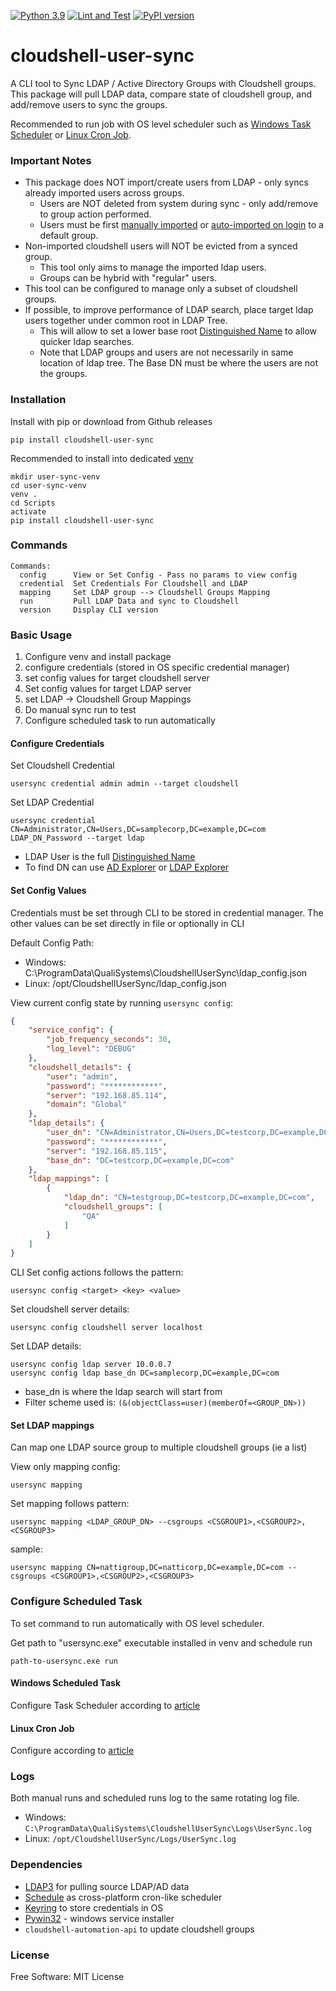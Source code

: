 [![Python 3.9](https://img.shields.io/badge/python-3.9-blue.svg)](https://www.python.org/downloads/release/python/)
[![Lint and Test](https://github.com/QualiSystemsLab/cloudshell-user-sync/actions/workflows/lint-test.yml/badge.svg)](https://github.com/QualiSystemsLab/cloudshell-user-sync/actions/workflows/lint-test.yml)
[![PyPI version](https://badge.fury.io/py/cloudshell-user-sync.svg)](https://badge.fury.io/py/cloudshell-user-sync)

# cloudshell-user-sync

A CLI tool to Sync LDAP / Active Directory Groups with Cloudshell groups.
This package will pull LDAP data, compare state of cloudshell group, and add/remove users to sync the groups.

Recommended to run job with OS level scheduler such as
[Windows Task Scheduler](https://www.windowscentral.com/how-create-automated-task-using-task-scheduler-windows-10)
or [Linux Cron Job](https://www.freecodecamp.org/news/cron-jobs-in-linux/).

### Important Notes

- This package does NOT import/create users from LDAP - only syncs already imported users across groups.
    - Users are NOT deleted from system during sync - only add/remove to group action performed.
    - Users must be
      first [manually imported](https://help.quali.com/Online%20Help/0.0/Portal/Content/Admn/AD-Imprt-Usrs-frm-AD-grp-file.htm)
      or [auto-imported on login](https://help.quali.com/Online%20Help/0.0/Portal/Content/Admn/AD-Intg-Auto-Imprt.htm?tocpath=CloudShell%20Administration%7CCloudShell%20Identity%20Management%7CAccess%20Control%20and%20Authentication%7CActive%20Directory%20Integration%7C_____1)
      to a default group.
- Non-imported cloudshell users will NOT be evicted from a synced group.
    - This tool only aims to manage the imported ldap users.
    - Groups can be hybrid with "regular" users.
- This tool can be configured to manage only a subset of cloudshell groups.
- If possible, to improve performance of LDAP search, place target ldap users together under common root in LDAP Tree.
    - This will allow to set a lower base
      root [Distinguished Name](https://learn.microsoft.com/en-us/previous-versions/windows/desktop/ldap/distinguished-names)
      to allow quicker ldap searches.
    - Note that LDAP groups and users are not necessarily in same location of ldap tree. The Base DN must be where the
      users are not the groups.

### Installation

Install with pip or download from Github releases

```commandline
pip install cloudshell-user-sync
```

Recommended to install into dedicated [venv](https://docs.python.org/3/library/venv.html)

```commandline
mkdir user-sync-venv
cd user-sync-venv
venv .
cd Scripts
activate
pip install cloudshell-user-sync
```

### Commands

```commandline
Commands:
  config      View or Set Config - Pass no params to view config
  credential  Set Credentials For Cloudshell and LDAP           
  mapping     Set LDAP group --> Cloudshell Groups Mapping      
  run         Pull LDAP Data and sync to Cloudshell
  version     Display CLI version
```

### Basic Usage

1. Configure venv and install package
2. configure credentials (stored in OS specific credential manager)
3. set config values for target cloudshell server
4. Set config values for target LDAP server
5. set LDAP -> Cloudshell Group Mappings
6. Do manual sync run to test
7. Configure scheduled task to run automatically

#### Configure Credentials

Set Cloudshell Credential

```commandline
usersync credential admin admin --target cloudshell
```

Set LDAP Credential

```commandline
usersync credential CN=Administrator,CN=Users,DC=samplecorp,DC=example,DC=com LDAP_DN_Password --target ldap
```

- LDAP User is the
  full [Distinguished Name](https://learn.microsoft.com/en-us/previous-versions/windows/desktop/ldap/distinguished-names)
- To find DN can use [AD Explorer](https://learn.microsoft.com/en-us/sysinternals/downloads/adexplorer)
  or [LDAP Explorer](https://ldaptool.sourceforge.net/)

#### Set Config Values

Credentials must be set through CLI to be stored in credential manager.
The other values can be set directly in file or optionally in CLI

Default Config Path:

- Windows: C:\ProgramData\QualiSystems\CloudshellUserSync\ldap_config.json
- Linux: /opt/CloudshellUserSync/ldap_config.json

View current config state by running `usersync config`:

```json
{
    "service_config": {
        "job_frequency_seconds": 30,
        "log_level": "DEBUG"
    },
    "cloudshell_details": {
        "user": "admin",
        "password": "************",
        "server": "192.168.85.114",
        "domain": "Global"
    },
    "ldap_details": {
        "user_dn": "CN=Administrator,CN=Users,DC=testcorp,DC=example,DC=com",
        "password": "************",
        "server": "192.168.85.115",
        "base_dn": "DC=testcorp,DC=example,DC=com"
    },
    "ldap_mappings": [
        {
            "ldap_dn": "CN=testgroup,DC=testcorp,DC=example,DC=com",
            "cloudshell_groups": [
                "QA"
            ]
        }
    ]
}
```

CLI Set config actions follows the pattern:

```
usersync config <target> <key> <value>
```

Set cloudshell server details:

```commandline
usersync config cloudshell server localhost
```

Set LDAP details:

```commandline
usersync config ldap server 10.0.0.7
usersync config ldap base_dn DC=samplecorp,DC=example,DC=com
```

- base_dn is where the ldap search will start from
- Filter scheme used is: `(&(objectClass=user)(memberOf=<GROUP_DN>))`

#### Set LDAP mappings

Can map one LDAP source group to multiple cloudshell groups (ie a list)

View only mapping config:

```commandline
usersync mapping
```

Set mapping follows pattern:

```commandline
usersync mapping <LDAP_GROUP_DN> --csgroups <CSGROUP1>,<CSGROUP2>,<CSGROUP3>
```

sample:

```commandline
usersync mapping CN=nattigroup,DC=natticorp,DC=example,DC=com --csgroups <CSGROUP1>,<CSGROUP2>,<CSGROUP3>
```


### Configure Scheduled Task

To set command to run automatically with OS level scheduler.

Get path to "usersync.exe" executable installed in venv and schedule run

```commandline
path-to-usersync.exe run
```

#### Windows Scheduled Task

Configure Task Scheduler according
to [article](https://www.windowscentral.com/how-create-automated-task-using-task-scheduler-windows-10)

#### Linux Cron Job

Configure according to [article](https://www.freecodecamp.org/news/cron-jobs-in-linux/)

### Logs

Both manual runs and scheduled runs log to the same rotating log file.

- Windows:
  `C:\ProgramData\QualiSystems\CloudshellUserSync\Logs\UserSync.log`
- Linux:
  `/opt/CloudshellUserSync/Logs/UserSync.log`

### Dependencies

- [LDAP3](https://github.com/cannatag/ldap3) for pulling source LDAP/AD data
- [Schedule](https://github.com/dbader/schedule) as cross-platform cron-like scheduler
- [Keyring](https://github.com/philipn/python-keyring-lib) to store credentials in OS
- [Pywin32](https://github.com/mhammond/pywin32) - windows service installer
- `cloudshell-automation-api` to update cloudshell groups

### License

Free Software: MIT License